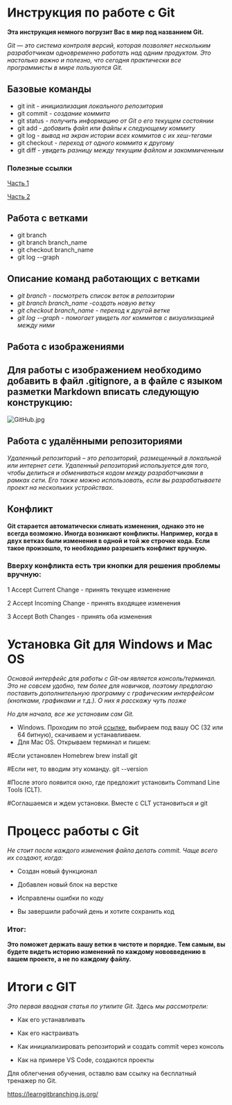 # Инструкция по работе с Git

 **Эта инструкция немного погрузит Вас в мир под названием Git.**
 
 *Git — это система контроля версий, которая позволяет нескольким разработчикам одновременно работать над одним продуктом. Это настолько важно и полезно, что сегодня практически все программисты в мире пользуются Git.*

## Базовые команды
 
 * git init - *инициализация локального репозитория*
 * git commit - *создание коммита*
 * git status - *получить информацию от Git o его текущем состоянии*
 * git add - *добавить файл или файлы к следующему коммиту*
 * git log - *вывод на экран истории всех коммитов с их хеш-тегами*
 * git checkout - *переход от одного коммита к другому*
 * git diff - *увидеть разницу между текущим файлом и закоммиченным*

### Полезные ссылки

  [Часть 1](https://habr.com/ru/articles/541258/)

  [Часть 2](https://habr.com/ru/articles/542616/)
  
 ## Работа с ветками

  * git branch
  * git branch branch_name
  * git checkout branch_name
  * git log --graph

  ## Описание команд работающих с ветками
* *git branch - посмотреть список веток в репозитории*
* *git branch branch_name -создать новую ветку*
* *git checkout branch_name - переход к другой ветке*
* *git log --graph - помогает увидеть лог коммитов с визуализацией между ними*

## Работа с изображениями 
  
 ## Для работы с изображением необходимо добавить в файл .gitignore, а в файле с языком  разметки Markdown вписать следующую конструкцию:

  ![GitHub.jpg](GitHub.jpg)

## Работа с удалёнными репозиториями

*Удаленный репозиторий – это репозиторий, размещенный в локальной или интернет сети. Удаленный репозиторий используется для того, чтобы делиться и обмениваться кодом между разработчиками в рамках сети. Его также можно использовать, если вы разрабатываете проект на нескольких устройствах.*





## Конфликт
  **Git старается автоматически сливать изменения, однако это не всегда возможно. Иногда возникают конфликты. Например, когда в двух ветках были изменения в одной и той же строчке кода. Если такое произошло, то необходимо разрешить конфликт вручную.**

  ### Вверху конфликта есть три кнопки для решения проблемы вручную:
   1 Accept Current Change - принять текущее изменение

   2 Accept Incoming Change - принять входящее изменения

   3 Accept Both Changes - принять оба изменения
  
   # Установка Git для Windows и Mac OS

  *Основой интерфейс для работы с Git-ом является консоль/терминал. Это не совсем удобно, тем более для новичков, поэтому предлагаю поставить дополнительную программу с графическим интерфейсом (кнопками, графиками и т.д.). О них я расскажу чуть позже*

  *Но для начала, все же установим сам Git.*

  * Windows. Проходим по этой [ссылке](https://git-scm.com/download/win), выбираем под вашу ОС (32 или 64 битную), скачиваем и устанавливаем.
  * Для Mac OS. Открываем терминал и пишем:

#Если установлен Homebrew
brew install git

#Если нет, то вводим эту команду. 
git --version

#После этого появится окно, где предложит установить Command Line Tools (CLT).

#Соглашаемся и ждем установки. Вместе с CLT установиться и git

# Процесс работы с Git

*Не стоит после каждого изменения файла делать commit. Чаще всего их создают, когда:*

* Создан новый функционал

* Добавлен новый блок на верстке

* Исправлены ошибки по коду

* Вы завершили рабочий день и хотите сохранить код

### Итог:

**Это поможет держать вашу ветки в чистоте и порядке. Тем самым, вы будете видеть историю изменений по каждому нововведению в вашем проекте, а не по каждому файлу.**

# Итоги с GIT

*Это первая вводная статья по утилите Git. Здесь мы рассмотрели:*

* Как его устанавливать

* Как его настраивать

* Как инициализировать репозиторий и создать commit через консоль

* Как на примере VS Code, создаются проекты

Для облегчения обучения, оставлю вам ссылку на бесплатный тренажер по Git.

https://learngitbranching.js.org/
